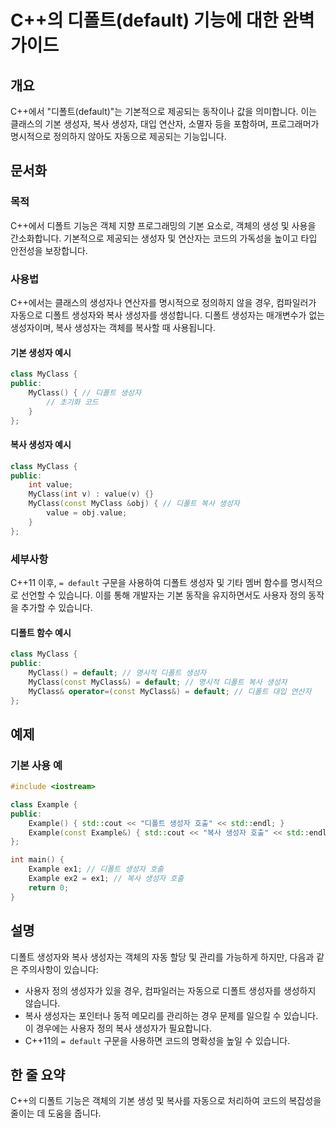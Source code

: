 <!--
Meta Description: # C++의 디폴트(default) 기능에 대한 완벽 가이드 ## 개요 C++에서 "디폴트(default)"는 기본적으로 제공되는 동작이나 값을 의미합니다. 이는 클래스의 기본 생성자, 복사 생성자, 대입 연산자, 소멸자 등을 포함하며, 프로그래머가 명시적으로 정의하지...
Meta Keywords: 디폴트, 생성자, myclass, default, example
-->

# C++의 디폴트(default) 기능에 대한 완벽 가이드

## 개요
C++에서 "디폴트(default)"는 기본적으로 제공되는 동작이나 값을 의미합니다. 이는 클래스의 기본 생성자, 복사 생성자, 대입 연산자, 소멸자 등을 포함하며, 프로그래머가 명시적으로 정의하지 않아도 자동으로 제공되는 기능입니다.

## 문서화

### 목적
C++에서 디폴트 기능은 객체 지향 프로그래밍의 기본 요소로, 객체의 생성 및 사용을 간소화합니다. 기본적으로 제공되는 생성자 및 연산자는 코드의 가독성을 높이고 타입 안전성을 보장합니다.

### 사용법
C++에서는 클래스의 생성자나 연산자를 명시적으로 정의하지 않을 경우, 컴파일러가 자동으로 디폴트 생성자와 복사 생성자를 생성합니다. 디폴트 생성자는 매개변수가 없는 생성자이며, 복사 생성자는 객체를 복사할 때 사용됩니다.

#### 기본 생성자 예시
```cpp
class MyClass {
public:
    MyClass() { // 디폴트 생성자
        // 초기화 코드
    }
};
```

#### 복사 생성자 예시
```cpp
class MyClass {
public:
    int value;
    MyClass(int v) : value(v) {}
    MyClass(const MyClass &obj) { // 디폴트 복사 생성자
        value = obj.value;
    }
};
```

### 세부사항
C++11 이후, `= default` 구문을 사용하여 디폴트 생성자 및 기타 멤버 함수를 명시적으로 선언할 수 있습니다. 이를 통해 개발자는 기본 동작을 유지하면서도 사용자 정의 동작을 추가할 수 있습니다.

#### 디폴트 함수 예시
```cpp
class MyClass {
public:
    MyClass() = default; // 명시적 디폴트 생성자
    MyClass(const MyClass&) = default; // 명시적 디폴트 복사 생성자
    MyClass& operator=(const MyClass&) = default; // 디폴트 대입 연산자
};
```

## 예제

### 기본 사용 예
```cpp
#include <iostream>

class Example {
public:
    Example() { std::cout << "디폴트 생성자 호출" << std::endl; }
    Example(const Example&) { std::cout << "복사 생성자 호출" << std::endl; }
};

int main() {
    Example ex1; // 디폴트 생성자 호출
    Example ex2 = ex1; // 복사 생성자 호출
    return 0;
}
```

## 설명
디폴트 생성자와 복사 생성자는 객체의 자동 할당 및 관리를 가능하게 하지만, 다음과 같은 주의사항이 있습니다:
- 사용자 정의 생성자가 있을 경우, 컴파일러는 자동으로 디폴트 생성자를 생성하지 않습니다.
- 복사 생성자는 포인터나 동적 메모리를 관리하는 경우 문제를 일으킬 수 있습니다. 이 경우에는 사용자 정의 복사 생성자가 필요합니다.
- C++11의 `= default` 구문을 사용하면 코드의 명확성을 높일 수 있습니다.

## 한 줄 요약
C++의 디폴트 기능은 객체의 기본 생성 및 복사를 자동으로 처리하여 코드의 복잡성을 줄이는 데 도움을 줍니다.